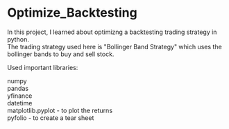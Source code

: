 # Optimize_Backtesting

In this project, I learned about optimizng a backtesting trading strategy in python. <br />
The trading strategy used here is "Bollinger Band Strategy" which uses the bollinger bands to buy and sell stock. <br />

Used important libraries:

numpy <br />
pandas <br />
yfinance <br />
datetime <br />
matplotlib.pyplot - to plot the returns <br />
pyfolio - to create a tear sheet <br />